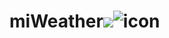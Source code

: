 # miWeather![](https://lottiefiles.com/35733-weather-day-thunderstorm)![icon](https://storyset.com/illustration/weather/rafiki#336DFEFF&hide=&hide=complete)
